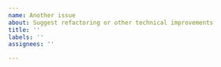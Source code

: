 ```yaml
---
name: Another issue
about: Suggest refactoring or other technical improvements
title: ''
labels: ''
assignees: ''

---
```



